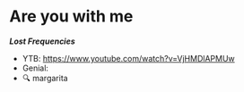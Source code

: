 # Are you with me




**_Lost Frequencies_**

- YTB: https://www.youtube.com/watch?v=VjHMDlAPMUw
- Genial: 
- :mag: margarita